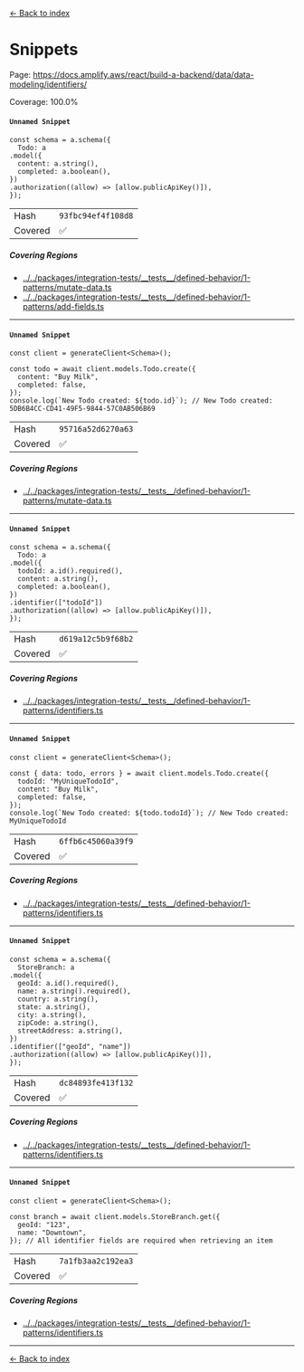 [<- Back to index](../../../../../../docs-pages.md)

#  Snippets

Page: https://docs.amplify.aws/react/build-a-backend/data/data-modeling/identifiers/

Coverage: 100.0%

#### `Unnamed Snippet`

~~~
const schema = a.schema({
  Todo: a
.model({
  content: a.string(),
  completed: a.boolean(),
})
.authorization((allow) => [allow.publicApiKey()]),
});

~~~

| | |
| -- | -- |
| Hash | `93fbc94ef4f108d8` |
| Covered | ✅ |

##### Covering Regions

- [../../packages/integration-tests/\_\_tests\_\_/defined-behavior/1-patterns/mutate-data.ts](../../../../../../../../packages/integration-tests/__tests__/defined-behavior/1-patterns/mutate-data.ts#L24)
- [../../packages/integration-tests/\_\_tests\_\_/defined-behavior/1-patterns/add-fields.ts](../../../../../../../../packages/integration-tests/__tests__/defined-behavior/1-patterns/add-fields.ts#L75)

---

#### `Unnamed Snippet`

~~~
const client = generateClient<Schema>();

const todo = await client.models.Todo.create({
  content: "Buy Milk",
  completed: false,
});
console.log(`New Todo created: ${todo.id}`); // New Todo created: 5DB6B4CC-CD41-49F5-9844-57C0AB506B69

~~~

| | |
| -- | -- |
| Hash | `95716a52d6270a63` |
| Covered | ✅ |

##### Covering Regions

- [../../packages/integration-tests/\_\_tests\_\_/defined-behavior/1-patterns/mutate-data.ts](../../../../../../../../packages/integration-tests/__tests__/defined-behavior/1-patterns/mutate-data.ts#L59)

---

#### `Unnamed Snippet`

~~~
const schema = a.schema({
  Todo: a
.model({
  todoId: a.id().required(),
  content: a.string(),
  completed: a.boolean(),
})
.identifier(["todoId"])
.authorization((allow) => [allow.publicApiKey()]),
});

~~~

| | |
| -- | -- |
| Hash | `d619a12c5b9f68b2` |
| Covered | ✅ |

##### Covering Regions

- [../../packages/integration-tests/\_\_tests\_\_/defined-behavior/1-patterns/identifiers.ts](../../../../../../../../packages/integration-tests/__tests__/defined-behavior/1-patterns/identifiers.ts#L19)

---

#### `Unnamed Snippet`

~~~
const client = generateClient<Schema>();

const { data: todo, errors } = await client.models.Todo.create({
  todoId: "MyUniqueTodoId",
  content: "Buy Milk",
  completed: false,
});
console.log(`New Todo created: ${todo.todoId}`); // New Todo created: MyUniqueTodoId

~~~

| | |
| -- | -- |
| Hash | `6ffb6c45060a39f9` |
| Covered | ✅ |

##### Covering Regions

- [../../packages/integration-tests/\_\_tests\_\_/defined-behavior/1-patterns/identifiers.ts](../../../../../../../../packages/integration-tests/__tests__/defined-behavior/1-patterns/identifiers.ts#L58)

---

#### `Unnamed Snippet`

~~~
const schema = a.schema({
  StoreBranch: a
.model({
  geoId: a.id().required(),
  name: a.string().required(),
  country: a.string(),
  state: a.string(),
  city: a.string(),
  zipCode: a.string(),
  streetAddress: a.string(),
})
.identifier(["geoId", "name"])
.authorization((allow) => [allow.publicApiKey()]),
});

~~~

| | |
| -- | -- |
| Hash | `dc84893fe413f132` |
| Covered | ✅ |

##### Covering Regions

- [../../packages/integration-tests/\_\_tests\_\_/defined-behavior/1-patterns/identifiers.ts](../../../../../../../../packages/integration-tests/__tests__/defined-behavior/1-patterns/identifiers.ts#L84)

---

#### `Unnamed Snippet`

~~~
const client = generateClient<Schema>();

const branch = await client.models.StoreBranch.get({
  geoId: "123",
  name: "Downtown",
}); // All identifier fields are required when retrieving an item

~~~

| | |
| -- | -- |
| Hash | `7a1fb3aa2c192ea3` |
| Covered | ✅ |

##### Covering Regions

- [../../packages/integration-tests/\_\_tests\_\_/defined-behavior/1-patterns/identifiers.ts](../../../../../../../../packages/integration-tests/__tests__/defined-behavior/1-patterns/identifiers.ts#L133)

---

[<- Back to index](../../../../../../docs-pages.md)
